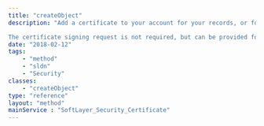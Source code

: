 ```yaml
---
title: "createObject"
description: "Add a certificate to your account for your records, or for use with various services. Only the certificate and private key are usually required. If your issuer provided an intermediate certificate, you must also provide that certificate. Details will be extracted from the certificate. Validation will be performed between the certificate and the private key as well as the certificate and the intermediate certificate, if provided. 

The certificate signing request is not required, but can be provided for your records. "
date: "2018-02-12"
tags:
    - "method"
    - "sldn"
    - "Security"
classes:
    - "createObject"
type: "reference"
layout: "method"
mainService : "SoftLayer_Security_Certificate"
---
```

